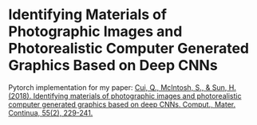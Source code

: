 # Identifying Materials of Photographic Images and Photorealistic Computer Generated Graphics Based on Deep CNNs
Pytorch implementation for my paper: 
[Cui, Q., McIntosh, S., & Sun, H. (2018). Identifying materials of photographic images and photorealistic computer generated graphics based on deep CNNs. Comput., Mater. Continua, 55(2), 229-241.][paper]

[paper]: https://cdn.techscience.cn/files/cmc/2018/v55n2/cmc.2018.055.229.pdf
